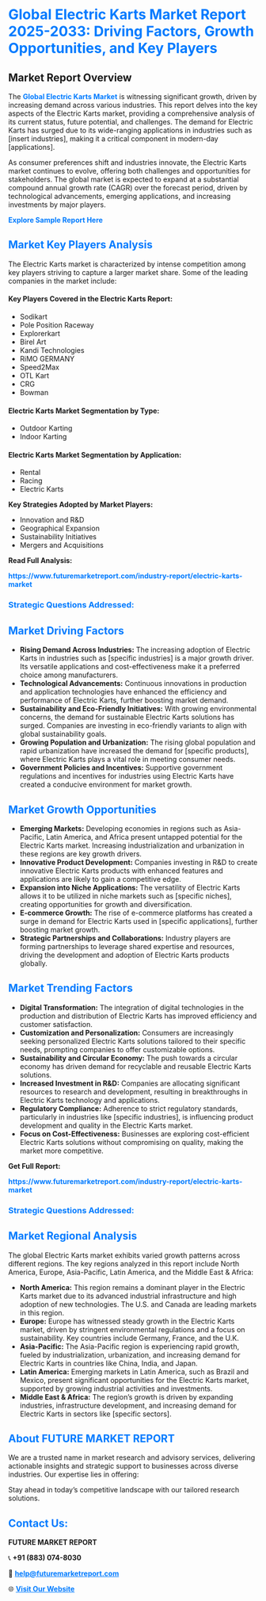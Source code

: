 <h1 style="color: #007BFF;">Global Electric Karts Market Report 2025-2033: Driving Factors, Growth Opportunities, and Key Players</h1>

<section id="overview">
<h2>Market Report Overview</h2>
<p>The <a href="https://www.futuremarketreport.com/industry-report/electric-karts-market" style="color: #007BFF; text-decoration: none;"><strong>Global Electric Karts Market</strong></a> is witnessing significant growth, driven by increasing demand across various industries. This report delves into the key aspects of the Electric Karts market, providing a comprehensive analysis of its current status, future potential, and challenges. The demand for Electric Karts has surged due to its wide-ranging applications in industries such as [insert industries], making it a critical component in modern-day [applications].</p>
<p>As consumer preferences shift and industries innovate, the Electric Karts market continues to evolve, offering both challenges and opportunities for stakeholders. The global market is expected to expand at a substantial compound annual growth rate (CAGR) over the forecast period, driven by technological advancements, emerging applications, and increasing investments by major players.</p>
</section>

<section id="overview">
<p><a href="https://www.futuremarketreport.com/request-sample/reportId=126526" style="color: #007BFF; text-decoration: none;"><strong>Explore Sample Report Here</strong></a></p>
</section>

<section id="key-players">
<h2 style="color: #007BFF;">Market Key Players Analysis</h2>
<p>The Electric Karts market is characterized by intense competition among key players striving to capture a larger market share. Some of the leading companies in the market include:</p>
<h4>Key Players Covered in the Electric Karts Report:</h4>
<ul><li>Sodikart</li><li>Pole Position Raceway</li><li>Explorerkart</li><li>Birel Art</li><li>Kandi Technologies</li><li>RiMO GERMANY</li><li>Speed2Max</li><li>OTL Kart</li><li>CRG</li><li>Bowman</li></ul>
<h4>Electric Karts Market Segmentation by Type:</h4>
<ul><li>Outdoor Karting</li><li>Indoor Karting</li></ul>

<h4>Electric Karts Market Segmentation by Application:</h4>
<ul><li>Rental</li><li>Racing</li><li>Electric Karts</li></ul>
<p><strong>Key Strategies Adopted by Market Players:</strong></p>
<ul>
<li>Innovation and R&D</li>
<li>Geographical Expansion</li>
<li>Sustainability Initiatives</li>
<li>Mergers and Acquisitions</li>
</ul>
</section>

<section>
<p><strong>Read Full Analysis: </strong></p><a href="https://www.futuremarketreport.com/industry-report/electric-karts-market" style="color: #007BFF; text-decoration: none;"><strong>https://www.futuremarketreport.com/industry-report/electric-karts-market</strong></a>
<h3 style="color: #007BFF;">Strategic Questions Addressed:</h3>
</section>

<section id="driving-factors">
<h2 style="color: #007BFF;">Market Driving Factors</h2>
<ul>
<li><strong>Rising Demand Across Industries:</strong> The increasing adoption of Electric Karts in industries such as [specific industries] is a major growth driver. Its versatile applications and cost-effectiveness make it a preferred choice among manufacturers.</li>
<li><strong>Technological Advancements:</strong> Continuous innovations in production and application technologies have enhanced the efficiency and performance of Electric Karts, further boosting market demand.</li>
<li><strong>Sustainability and Eco-Friendly Initiatives:</strong> With growing environmental concerns, the demand for sustainable Electric Karts solutions has surged. Companies are investing in eco-friendly variants to align with global sustainability goals.</li>
<li><strong>Growing Population and Urbanization:</strong> The rising global population and rapid urbanization have increased the demand for [specific products], where Electric Karts plays a vital role in meeting consumer needs.</li>
<li><strong>Government Policies and Incentives:</strong> Supportive government regulations and incentives for industries using Electric Karts have created a conducive environment for market growth.</li>
</ul>
</section>

<section id="growth-opportunities">
<h2 style="color: #007BFF;">Market Growth Opportunities</h2>
<ul>
<li><strong>Emerging Markets:</strong> Developing economies in regions such as Asia-Pacific, Latin America, and Africa present untapped potential for the Electric Karts market. Increasing industrialization and urbanization in these regions are key growth drivers.</li>
<li><strong>Innovative Product Development:</strong> Companies investing in R&D to create innovative Electric Karts products with enhanced features and applications are likely to gain a competitive edge.</li>
<li><strong>Expansion into Niche Applications:</strong> The versatility of Electric Karts allows it to be utilized in niche markets such as [specific niches], creating opportunities for growth and diversification.</li>
<li><strong>E-commerce Growth:</strong> The rise of e-commerce platforms has created a surge in demand for Electric Karts used in [specific applications], further boosting market growth.</li>
<li><strong>Strategic Partnerships and Collaborations:</strong> Industry players are forming partnerships to leverage shared expertise and resources, driving the development and adoption of Electric Karts products globally.</li>
</ul>
</section>

<section id="trending-factors">
<h2 style="color: #007BFF;">Market Trending Factors</h2>
<ul>
<li><strong>Digital Transformation:</strong> The integration of digital technologies in the production and distribution of Electric Karts has improved efficiency and customer satisfaction.</li>
<li><strong>Customization and Personalization:</strong> Consumers are increasingly seeking personalized Electric Karts solutions tailored to their specific needs, prompting companies to offer customizable options.</li>
<li><strong>Sustainability and Circular Economy:</strong> The push towards a circular economy has driven demand for recyclable and reusable Electric Karts solutions.</li>
<li><strong>Increased Investment in R&D:</strong> Companies are allocating significant resources to research and development, resulting in breakthroughs in Electric Karts technology and applications.</li>
<li><strong>Regulatory Compliance:</strong> Adherence to strict regulatory standards, particularly in industries like [specific industries], is influencing product development and quality in the Electric Karts market.</li>
<li><strong>Focus on Cost-Effectiveness:</strong> Businesses are exploring cost-efficient Electric Karts solutions without compromising on quality, making the market more competitive.</li>
</ul>
</section>

<section>
<p><strong>Get Full Report: </strong></p><a href="https://www.futuremarketreport.com/industry-report/electric-karts-market" style="color: #007BFF; text-decoration: none;"><strong>https://www.futuremarketreport.com/industry-report/electric-karts-market</strong></a>
<h3 style="color: #007BFF;">Strategic Questions Addressed:</h3>
</section>


<section id="regional-analysis">
<h2 style="color: #007BFF;">Market Regional Analysis</h2>
<p>The global Electric Karts market exhibits varied growth patterns across different regions. The key regions analyzed in this report include North America, Europe, Asia-Pacific, Latin America, and the Middle East & Africa:</p>
<ul>
<li><strong>North America:</strong> This region remains a dominant player in the Electric Karts market due to its advanced industrial infrastructure and high adoption of new technologies. The U.S. and Canada are leading markets in this region.</li>
<li><strong>Europe:</strong> Europe has witnessed steady growth in the Electric Karts market, driven by stringent environmental regulations and a focus on sustainability. Key countries include Germany, France, and the U.K.</li>
<li><strong>Asia-Pacific:</strong> The Asia-Pacific region is experiencing rapid growth, fueled by industrialization, urbanization, and increasing demand for Electric Karts in countries like China, India, and Japan.</li>
<li><strong>Latin America:</strong> Emerging markets in Latin America, such as Brazil and Mexico, present significant opportunities for the Electric Karts market, supported by growing industrial activities and investments.</li>
<li><strong>Middle East & Africa:</strong> The region’s growth is driven by expanding industries, infrastructure development, and increasing demand for Electric Karts in sectors like [specific sectors].</li>
</ul>
</section>

<footer>
<h2 style="color: #007BFF;">About FUTURE MARKET REPORT</h2>
<p>We are a trusted name in market research and advisory services, delivering actionable insights and strategic support to businesses across diverse industries. Our expertise lies in offering:</p>

<p>Stay ahead in today’s competitive landscape with our tailored research solutions.</p>

<h2 style="color: #007BFF;">Contact Us:</h2>
<p><strong>FUTURE MARKET REPORT</strong></p>
<p>📞 <strong>+91 (883) 074-8030</strong></p>
<p>📧 <strong><a href="mailto:help@futuremarketreport.com" style="color: #007BFF;">help@futuremarketreport.com</a></strong></p>
<p>🌐 <strong><a href="https://www.futuremarketreport.com/" style="color: #007BFF;">Visit Our Website</a></strong></p>
</footer>